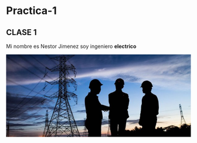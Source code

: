 # Practica-1
## CLASE 1
Mi nombre es Nestor Jimenez soy ingeniero **electrico** 

![](https://github.com/nijs17/Practica-1/blob/main/electrica.jpeg?raw=true)
